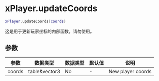 # xPlayer.updateCoords

```lua
xPlayer.updateCoords(coords)
```

这是用于更新玩家坐标的内部函数，请勿使用。

## 参数

| 参数   | 数据类型      | 数据类型 | 默认值 | 说明              |
| ------ | ------------- | -------- | ------ | ----------------- |
| coords | table&vector3 | No       | -      | New player coords |

